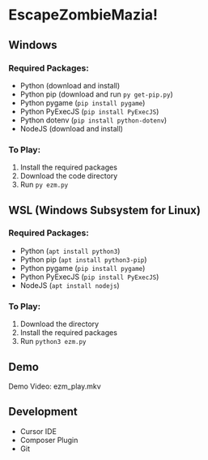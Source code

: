 # EscapeZombieMazia!

## Windows

### Required Packages:
- Python (download and install)
- Python pip (download and run `py get-pip.py`)
- Python pygame (`pip install pygame`)
- Python PyExecJS (`pip install PyExecJS`)
- Python dotenv (`pip install python-dotenv`)
- NodeJS (download and install)

### To Play:
1. Install the required packages
2. Download the code directory
3. Run `py ezm.py`

## WSL (Windows Subsystem for Linux)

### Required Packages:
- Python (`apt install python3`)
- Python pip (`apt install python3-pip`)
- Python pygame (`pip install pygame`)
- Python PyExecJS (`pip install PyExecJS`)
- NodeJS (`apt install nodejs`)

### To Play:
1. Download the directory
2. Install the required packages
3. Run `python3 ezm.py`

## Demo
Demo Video: ezm_play.mkv

## Development
- Cursor IDE
- Composer Plugin
- Git
